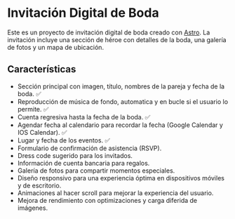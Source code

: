 # Invitación Digital de Boda

Este es un proyecto de invitación digital de boda creado con [Astro](https://astro.build/). La invitación incluye una sección de héroe con detalles de la boda, una galería de fotos y un mapa de ubicación.

## Características

- Sección principal con imagen, título, nombres de la pareja y fecha de la boda. ✅
- Reproducción de música de fondo, automatica y en bucle si el usuario lo permite. ✅
- Cuenta regresiva hasta la fecha de la boda. ✅
- Agendar fecha al calendario para recordar la fecha (Google Calendar y IOS Calendar). ✅
- Lugar y fecha de los eventos. ✅
- Formulario de confirmación de asistencia (RSVP).
- Dress code sugerido para los invitados.
- Información de cuenta bancaria para regalos.
- Galería de fotos para compartir momentos especiales.
- Diseño responsivo para una experiencia óptima en dispositivos móviles y de escritorio.
- Animaciones al hacer scroll para mejorar la experiencia del usuario.
- Mejora de rendimiento con optimizaciones y carga diferida de imágenes.
